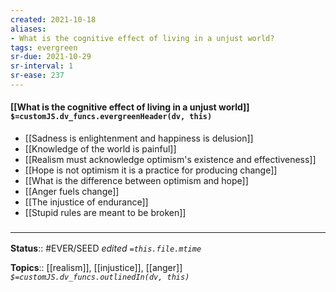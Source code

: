 ```yaml
---
created: 2021-10-18
aliases:
- What is the cognitive effect of living in a unjust world?
tags: evergreen
sr-due: 2021-10-29
sr-interval: 1
sr-ease: 237
---
```

#### [[What is the cognitive effect of living in a unjust world]] `$=customJS.dv_funcs.evergreenHeader(dv, this)`

- [[Sadness is enlightenment and happiness is delusion]]
- [[Knowledge of the world is painful]]
- [[Realism must acknowledge optimism's existence and effectiveness]]
- [[Hope is not optimism it is a practice for producing change]]
- [[What is the difference between optimism and hope]]
- [[Anger fuels change]]
- [[The injustice of endurance]]
- [[Stupid rules are meant to be broken]]

### <hr class="footnote"/>

**Status**:: #EVER/SEED
*edited `=this.file.mtime`*

**Topics**:: [[realism]], [[injustice]], [[anger]]
*`$=customJS.dv_funcs.outlinedIn(dv, this)`*


